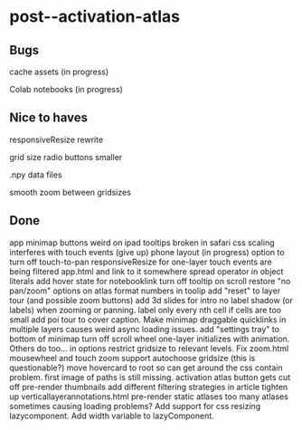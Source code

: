 # post--activation-atlas

## Bugs

cache assets (in progress)

Colab notebooks (in progress)


## Nice to haves

responsiveResize rewrite

grid size radio buttons smaller

.npy data files

smooth zoom between gridsizes

## Done
app minimap buttons weird on ipad
tooltips broken in safari
css scaling interferes with touch events (give up)
phone layout (in progress)
option to turn off touch-to-pan
responsiveResize for one-layer
touch events are being filtered
app.html and link to it somewhere
spread operator in object literals
add hover state for notebooklink
turn off tooltip on scroll
restore "no pan/zoom" options on atlas
format numbers in toolip
add "reset" to layer tour (and possible zoom buttons)
add 3d slides for intro
no label shadow (or labels) when zooming or panning.
label only every nth cell if cells are too small
add poi tour to cover caption.
Make minimap draggable
quicklinks in multiple layers causes weird async loading issues.
add "settings tray" to bottom of minimap
turn off scroll wheel
one-layer initializes with animation. Others do too...
in options restrict gridsize to relevant levels.
Fix zoom.html
mousewheel and touch zoom support
autochoose gridsize (this is questionable?)
move hovercard to root so can get around the css contain problem.
first image of paths is still missing.
activation atlas button gets cut off
pre-render thumbnails
add different filtering strategies in article
tighten up verticallayerannotations.html
pre-render static atlases
too many atlases sometimes causing loading problems?
Add support for css resizing lazycomponent.
Add width variable to lazyComponent.
